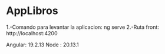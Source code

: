 # AppLibros


1.-Comando para levantar la aplicacion: ng serve
2.-Ruta front: http://localhost:4200


Angular: 19.2.13
Node : 20.13.1
